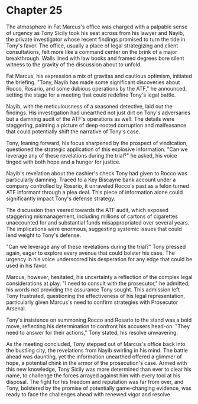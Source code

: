 # Chapter 25
The atmosphere in Fat Marcus's office was charged with a palpable sense of urgency as Tony Sicily took his seat across from his lawyer and Nayib, the private investigator whose recent findings promised to turn the tide in Tony's favor. The office, usually a place of legal strategizing and client consultations, felt more like a command center on the brink of a major breakthrough. Walls lined with law books and framed degrees bore silent witness to the gravity of the discussion about to unfold.

Fat Marcus, his expression a mix of gravitas and cautious optimism, initiated the briefing. "Tony, Nayib has made some significant discoveries about Rocco, Rosario, and some dubious operations by the ATF," he announced, setting the stage for a meeting that could redefine Tony's legal battle.

Nayib, with the meticulousness of a seasoned detective, laid out the findings. His investigation had unearthed not just dirt on Tony's adversaries but a damning audit of the ATF's operations as well. The details were staggering, painting a picture of deep-rooted corruption and malfeasance that could potentially shift the narrative of Tony's case.

Tony, leaning forward, his focus sharpened by the prospect of vindication, questioned the strategic application of this explosive information. "Can we leverage any of these revelations during the trial?" he asked, his voice tinged with both hope and a hunger for justice.

Nayib's revelation about the cashier's check Tony had given to Rocco was particularly damning. Traced to a Key Biscayne bank account under a company controlled by Rosario, it unraveled Rocco's past as a felon turned ATF informant through a plea deal. This piece of information alone could significantly impact Tony's defense strategy.

The discussion then veered towards the ATF audit, which exposed staggering mismanagement, including millions of cartons of cigarettes unaccounted for and substantial funds misappropriated over several years. The implications were enormous, suggesting systemic issues that could lend weight to Tony's defense.

"Can we leverage any of these revelations during the trial?" Tony pressed again, eager to explore every avenue that could bolster his case. The urgency in his voice underscored his desperation for any edge that could be used in his favor.

Marcus, however, hesitated, his uncertainty a reflection of the complex legal considerations at play. "I need to consult with the prosecutor," he admitted, his words not providing the assurance Tony sought. This admission left Tony frustrated, questioning the effectiveness of his legal representation, particularly given Marcus's need to confirm strategies with Prosecutor Arsenal.

Tony's insistence on summoning Rocco and Rosario to the stand was a bold move, reflecting his determination to confront his accusers head-on. "They need to answer for their actions," Tony stated, his resolve unwavering.

As the meeting concluded, Tony stepped out of Marcus's office back into the bustling city, the revelations from Nayib swirling in his mind. The battle ahead was daunting, yet the information unearthed offered a glimmer of hope, a potential chink in the armor of the prosecution's case. Armed with this new knowledge, Tony Sicily was more determined than ever to clear his name, to challenge the forces arrayed against him with every tool at his disposal. The fight for his freedom and reputation was far from over, and Tony, bolstered by the promise of potentially game-changing evidence, was ready to face the challenges ahead with renewed vigor and resolve.
